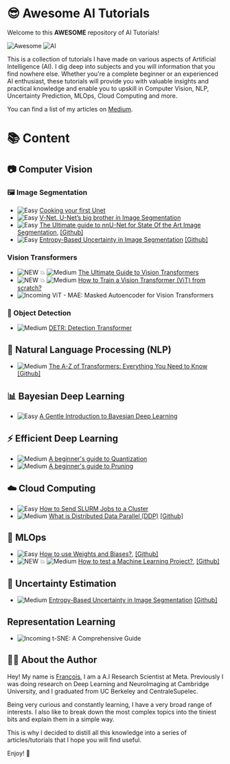 # 😎 Awesome AI Tutorials

Welcome to this **AWESOME** repository of AI Tutorials!

![Awesome](https://img.shields.io/badge/Awesome-YES-brightgreen) ![AI](https://img.shields.io/badge/AI-Tutorials-blue) 

This is a collection of tutorials I have made on various aspects of Artificial Intelligence (AI). I dig deep into subjects and you will information that you find nowhere else.
Whether you're a complete beginner or an experienced AI enthusiast, these tutorials will provide you with valuable insights and practical knowledge and enable you to upskill in Computer Vision, NLP, Uncertainty Prediction, MLOps, Cloud Computing and more.

You can find a list of my articles on [Medium](https://medium.com/@francoisporcher).

# 📚 Content


## 📷 Computer Vision

### 🖼️ Image Segmentation
- ![Easy](https://img.shields.io/badge/Difficulty-Easy-green) [Cooking your first Unet](https://github.com/FrancoisPorcher/awesome-ai-tutorials/tree/main/Computer%20Vision/UNet)
- ![Easy](https://img.shields.io/badge/Difficulty-Easy-green) [V-Net, U-Net’s big brother in Image Segmentation](https://medium.com/@francoisporcher/v-net-u-nets-big-brother-in-image-segmentation-906e393968f7)
- ![Easy](https://img.shields.io/badge/Difficulty-Easy-green) [The Ultimate guide to nnU-Net for State Of the Art Image Segmentation](https://medium.com/@francoisporcher/the-ultimate-guide-to-nnu-net-for-state-of-the-art-image-segmentation-6dda7f44b935), [[Github]](https://github.com/FrancoisPorcher/awesome-ai-tutorials/tree/main/004%20-%20nnU-Net)
- ![Easy](https://img.shields.io/badge/Difficulty-Easy-green) [Entropy-Based Uncertainty in Image Segmentation](https://medium.com/towards-data-science/entropy-based-uncertainty-prediction-812cca769d7a) [[Github]](https://github.com/FrancoisPorcher/awesome-ai-tutorials/tree/main/006%20-%20Entropy%20based%20uncertainty%20for%20Image%20Segmentation)

### Vision Transformers

  
- ![NEW 💥](https://img.shields.io/badge/NEW-💥-red) ![Medium](https://img.shields.io/badge/Difficulty-Medium-yellow) [The Ultimate Guide to Vision Transformers](https://medium.com/towards-data-science/the-ultimate-guide-to-vision-transformers-0a6df32cb248)
- ![NEW 💥](https://img.shields.io/badge/NEW-💥-red) ![Medium](https://img.shields.io/badge/Difficulty-Medium-yellow) [How to Train a Vision Transformer (ViT) from scratch?](https://medium.com/towards-data-science/how-to-train-a-vision-transformer-vit-from-scratch-f26641f26af2)
- ![Incoming](https://img.shields.io/badge/Status-Incoming-blue) ViT - MAE: Masked Autoencoder for Vision Transformers



  
### 🎯 Object Detection
- ![Medium](https://img.shields.io/badge/Difficulty-Medium-yellow) [DETR: Detection Transformer](https://medium.com/p/a8b3327b737a)

## 📖 Natural Language Processing (NLP)
- ![Medium](https://img.shields.io/badge/Difficulty-Medium-yellow) [The A-Z of Transformers: Everything You Need to Know](https://medium.com/p/c9f214c619ac) [[Github]](https://github.com/FrancoisPorcher/awesome-ai-tutorials/tree/main/NLP/007%20-%20Transformers%20From%20Scratch)

## 📊 Bayesian Deep Learning
- ![Easy](https://img.shields.io/badge/Difficulty-Easy-green) [A Gentle Introduction to Bayesian Deep Learning](https://medium.com/@francoisporcher/a-gentle-introduction-to-bayesian-deep-learning-d298c7243fd6)

## ⚡ Efficient Deep Learning
- ![Medium](https://img.shields.io/badge/Difficulty-Medium-yellow) [A beginner's guide to Quantization](https://github.com/FrancoisPorcher/awesome-ai-tutorials/tree/main/Efficient%20Deep%20Learning/Quantization)
- ![Medium](https://img.shields.io/badge/Difficulty-Medium-yellow) [A beginner's guide to Pruning](https://github.com/FrancoisPorcher/awesome-ai-tutorials/tree/main/Efficient%20Deep%20Learning/Pruning)

## ☁️ Cloud Computing

- ![Easy](https://img.shields.io/badge/Difficulty-Easy-green) [How to Send SLURM Jobs to a Cluster](https://towardsdatascience.com/how-to-send-a-slurm-job-to-a-cluster-dd1cf021c7ac)
- ![Medium](https://img.shields.io/badge/Difficulty-Medium-yellow) [What is Distributed Data Parallel (DDP)](https://medium.com/towards-data-science/a-comprehensive-guide-of-distributed-data-parallel-ddp-2bb1d8b5edfb) [[Github]](https://github.com/FrancoisPorcher/awesome-ai-tutorials/tree/main/Cloud%20Computing/Distributed%20Data%20Parallel%20(DDP))


## 🔧 MLOps
- ![Easy](https://img.shields.io/badge/Difficulty-Easy-green) [How to use Weights and Biases?](https://medium.com/ai-mind-labs/how-to-use-weights-and-biases-c4467c6dac27), [[Github]](https://github.com/FrancoisPorcher/awesome-ai-tutorials/tree/main/MLOps/How%20to%20use%20Weights%20and%20Biases)
- ![NEW 💥](https://img.shields.io/badge/NEW-💥-red) ![Medium](https://img.shields.io/badge/Difficulty-Medium-yellow) [How to test a Machine Learning Project?](https://github.com/FrancoisPorcher/awesome-ai-tutorials/tree/main/MLOps/how_to_test), [[Github]](https://github.com/FrancoisPorcher/awesome-ai-tutorials/tree/main/MLOps/how_to_test)

## 🔮 Uncertainty Estimation
- ![Medium](https://img.shields.io/badge/Difficulty-Medium-yellow) [Entropy-Based Uncertainty in Image Segmentation](https://medium.com/towards-data-science/entropy-based-uncertainty-prediction-812cca769d7a) [[Github]](https://github.com/FrancoisPorcher/awesome-ai-tutorials/tree/main/Uncertainty%20Estimation/Entropy%20based%20uncertainty%20for%20Image%20Segmentation)

## Representation Learning

- ![Incoming](https://img.shields.io/badge/Status-Incoming-blue) t-SNE: A Comprehensive Guide


## 👨‍💻 About the Author

Hey! My name is  [François](https://www.linkedin.com/in/fporcher/), I am a A.I Research Scientist at Meta. Previously I was doing research on Deep Learning and NeuroImaging at Cambridge University, and I graduated from UC Berkeley and CentraleSupelec.

Being very curious and constantly learning, I have a very broad range of interests. I also like to break down the most complex topics into the tiniest bits and explain them in a simple way.

This is why I decided to distill all this knowledge into a series of articles/tutorials that I hope you will find useful.

Enjoy! 🤗


